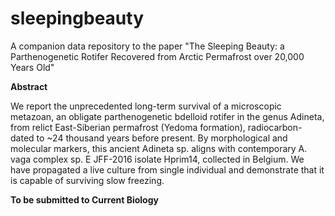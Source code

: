 # sleepingbeauty
A companion data repository to the paper "The Sleeping Beauty: a Parthenogenetic Rotifer Recovered from Arctic Permafrost over 20,000 Years Old"

**Abstract**

We report the unprecedented long-term survival of a microscopic metazoan, an obligate parthenogenetic bdelloid rotifer in the genus Adineta, from relict East-Siberian permafrost (Yedoma formation), radiocarbon-dated to ~24 thousand years before present. By morphological and molecular markers, this ancient Adineta sp. aligns with contemporary A. vaga complex sp. E JFF-2016 isolate Hprim14, collected in Belgium. We have propagated a live culture from single individual and demonstrate that it is capable of surviving slow freezing.

**To be submitted to Current Biology**

